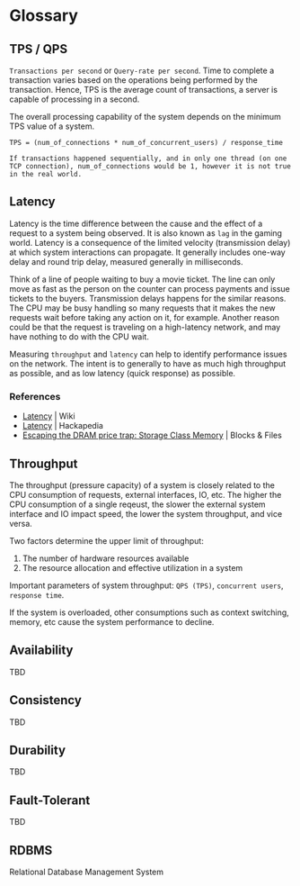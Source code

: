 # Glossary

## TPS / QPS

`Transactions per second` or `Query-rate per second`. Time to complete a transaction varies based on the operations being performed by the transaction. Hence, TPS is the average count of transactions, a server is capable of processing in a second.

The overall processing capability of the system depends on the minimum TPS value of a system.

```
TPS = (num_of_connections * num_of_concurrent_users) / response_time

If transactions happened sequentially, and in only one thread (on one TCP connection), num_of_connections would be 1, however it is not true in the real world.
```

## Latency

Latency is the time difference between the cause and the effect of a request to a system being observed. It is also known as `lag` in the gaming world. Latency is a consequence of the limited velocity (transmission delay) at which system interactions can propagate. It generally includes one-way delay and round trip delay, measured generally in milliseconds.

Think of a line of people waiting to buy a movie ticket. The line can only move as fast as the person on the counter can process payments and issue tickets to the buyers. Transmission delays happens for the similar reasons. The CPU may be busy handling so many requests that it makes the new requests wait before taking any action on it, for example. Another reason could be that the request is traveling on a high-latency network, and may have nothing to do with the CPU wait.

Measuring `throughput` and `latency` can help to identify performance issues on the network. The intent is to generally to have as much high throughput as possible, and as low latency (quick response) as possible.

### References

- [Latency](https://en.wikipedia.org/wiki/Latency_(engineering)) | Wiki
- [Latency](https://www.hackapedia.com/latency/) | Hackapedia
- [Escaping the DRAM price trap: Storage Class Memory](https://blocksandfiles.com/2018/11/28/2019-the-year-of-storage-class-memory/) | Blocks & Files

## Throughput

The throughput (pressure capacity) of a system is closely related to the CPU consumption of requests, external interfaces, IO, etc. The higher the CPU consumption of a single reqeust, the slower the external system interface and IO impact speed, the lower the system throughput, and vice versa.

Two factors determine the upper limit of throughput:

1. The number of hardware resources available
2. The resource allocation and effective utilization in a system

Important parameters of system throughput: `QPS (TPS)`, `concurrent users`, `response time`.

If the system is overloaded, other consumptions such as context switching, memory, etc cause the system performance to decline.

## Availability

TBD

## Consistency

TBD

## Durability

TBD

## Fault-Tolerant

TBD

## RDBMS

Relational Database Management System

